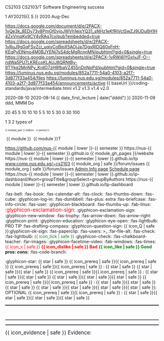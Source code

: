 <!-- ===========================  primary module configuration ============================================= -->

<span id="module">CS2103</span>
<span id="module_pair">CS2103/T</span>
<span id="module_name">Software Engineering</span>
<span id="module_color">success</span>

<span id="S">1</span>
<span id="semester">AY2021S{{ S }}</span>
<span id="period">2020 Aug-Dec</span>

<span id="instructors_page">https://docs.google.com/document/d/e/2PACX-1vQe3k_8EDv73v8PmGf0vjoJWVh1eixYQ31_sNHz1eKfRjVciSwZJ9UDu6H1H4ZxVmqKy9CY4vRAq7cv/pub?embedded=true</span>
<span id="team_IDs_page">https://docs.google.com/spreadsheets/d/e/2PACX-1vRuJ9gGqFSvZci_uqivCoBipX5AOjJa7DgxRIDQ60xFnH-KEqPyEINmo4M0BJYENj7sS4dcMgRcnnMN/pubhtml?gid=0&single=true</span>
<span id="pr_review_mapping">https://docs.google.com/spreadsheets/d/e/2PACX-1vRWi6lYGxlvJF-O--ndWa5PU7LKREcoKLAUJ8QRNtBy-9TYkg2MnNPy_KrdO7zH9fbaVZ455nDnNpPd/pubhtml?gid=0&single=true</span>
<span id="files_link">https://luminus.nus.edu.sg/modules/852a7711-54a0-4103-a2f7-3d877f33a454/files</span>
<span id="announcements_link">https://luminus.nus.edu.sg/modules/852a7711-54a0-4103-a2f7-3d877f33a454/announcements/active</span>
<span id="java_coding_standard">{{ baseUrl }}/coding-standards/java/intermediate.html</span>
<span id="first_version">v1.2</span>
<span id="penultimate_version">v1.3</span>
<span id="final_version">v1.4</span>
<span id="future_version">v2.0</span>

<variable name="date_semester_start">2020-08-10</variable>
<variable name="date_first_lecture">2020-08-14</variable>
<variable name="day_lecture">{{ date_first_lecture | date("dddd") }}</variable>
<variable name="date_final_submission">2020-11-09</variable>
<variable name="format_normal">ddd, MMM Do</variable>

<variable name="marks_ip">20</variable>
<variable name="marks_tp">45</variable>
<variable name="marks_tp_design">5</variable>
<variable name="marks_tp_documentation">10</variable>
<variable name="marks_tp_implementation">10</variable>
<variable name="marks_tp_pm">10</variable>
<variable name="marks_tp_pm_individual">5</variable>
<variable name="marks_tp_pm_team">5</variable>
<variable name="marks_tp_qa">10</variable>
<variable name="marks_participation">5</variable>
<variable name="marks_exam">30</variable>
<variable name="marks_exam_essay">0</variable>
<variable name="marks_exam_mcq">30</variable>
<variable name="mcq_count">100</variable>

<variable name="ug_pages_per_person">1</variable>
<variable name="dg_pages_per_person">3</variable>
<variable name="uml_diagrams_per_person">2 types of</variable>


<!-- ===========================  secondary module configuration =========================================== -->

<span id="edition_badge"><small><small><small><span class='badge badge-pill badge-{{ module_color }}'>{{ module_pair }} edition - {{ period }}</span></small></small></small></span>

<span name="M"><span class="badge badge-info">&nbsp;{{ module }}&nbsp;</span></span>
<span name="MT"><span class="badge badge-warning">{{ module }}T</span></span>

<span id="module_org">https://github.com/nus-{{ module | lower }}-{{ semester }}</span>
<span id="module_gh_pages">https://nus-{{ module | lower }}-{{ semester }}.github.io</span>
<span id="module_website">{{ module_gh_pages }}/website</span>
<span id="ab3_website">https://nus-{{ module | lower }}-{{ semester | lower }}.github.io/tp</span>
<span id="participation_marks_page">www.comp.nus.edu.sg/~cs2103</span>
<span id="bugs_link">{{ module_org | safe }}/forum/issues</span>
<span id="forum_link">{{ module_org | safe }}/forum/issues</span>
<span id="admin_link"><md>[Admin Info page]({{baseUrl}}/admin/index.html)</md></span>
<span id="schedule_link"><md>[Schedule page]({{baseUrl}}/schedule/index.html)</md></span>
<span id="ip_dashboard">https://nus-{{ module | lower }}-{{ semester | lower }}.github.io/ip-dashboard/#sort=groupTitle&groupSelect=groupByAuthors</span>
<span id="tp_dashboard">https://nus-{{ module | lower }}-{{ semester | lower }}.github.io/tp-dashboard</span>

<!-- ===========================  icons ================================================= -->

<span id="icon_announcement"><md>:fas-bell:</md></span>
<span id="icon_book"><md>:fas-book:</md></span>
<span id="icon_calendar"><md>:fas-calendar-alt:</md></span>
<span id="icon_deadline"><md>:fas-clock:</md></span>
<span id="icon_dislike"><md>:fas-thumbs-down:</md></span>
<span id="icon_example"><md>:fas-cube:</md></span>
<span id="icon_embedding"><md>:glyphicon-log-in:</md></span>
<span id="icon_exercise"><md>:fas-dumbbell:</md></span>
<span id="icon_extra"><span class='badge badge-pill badge-secondary'><md>:fas-plus: extra</md></span></span>
<span id="icon_evidence"><md>:fas-briefcase:</md></span>
<span id="icon_info"><md>:fas-info-circle:</md></span>
<span id="icon_individual"><md>:fas-user:</md></span>
<span id="icon_lecture"><md>:glyphicon-blackboard:</md></span>
<span id="icon_like"><md>:fas-thumbs-up:</md></span>
<span id="icon_linux"><md>:fab-linux:</md></span>
<span id="icon_important_big_red"><font color="red"><big>:glyphicon-exclamation-sign:</big></font></span>
<span id="icon_important"><md>:glyphicon-exclamation-sign:</md></span>
<span id="icon_new_window"><md>:glyphicon-new-window:</md></span>
<span id="icon_outcome"><md>:fas-trophy:</md></span>
<span id="icon_output"><md>:fas-arrow-down:</md></span>
<span id="icon_output_right"><md>:fas-arrow-right:</md></span>
<span id="icon_print"><md>:glyphicon-print:</md></span>
<span id="icon_prereq"><md>:glyphicon-education:</md></span>
<span id="icon_preview"><md>:glyphicon-eye-open:</md></span>
<span id="icon_pro_tip"><span class="badge badge-pill badge-warning">:fas-lightbulb: PRO TIP</span></span>
<span id="icon_project"><md>:fas-drafting-compass:</md></span>
<span id="icon_Q"><md>:glyphicon-question-sign:</md></span>
<span id="icon_Q_A">{{ icon_Q | safe }}:glyphicon-ok-sign:</span>
<span id="icon_resource"><md>:fas-paperclip:</md></span>
<span id="icon_team"><md>:fas-users:</md></span>
<span id="icon_terminal"><smal><span class="badge badge-secondary">&gt;_</span></smal></span>
<span id="icon_text"><md>:far-file-alt:</md></span>
<span id="icon_tick"><md>:fas-check:</md></span>
<span id="icon_tip"><span class="badge badge-pill badge-warning">:fas-lightbulb:</span></span>
<span id="icon_tick_green"><span style="color:green">{{ icon_tick | safe }}</span></span>
<span id="icon_todo"><md>:glyphicon-check:</md></span>
<span id="icon_tutorial"><md>:fas-chalkboard-teacher:</md></span>
<span id="icon_slides"><md>:far-images:</md></span>
<span id="icon_video"><md>:glyphicon-facetime-video:</md></span>
<span id="icon_windows"><md>:fab-windows:</md></span>
<span id="icon_x"><md>:fas-times:</md></span>
<span id="icon_x_red"><span style="color:red">{{ icon_x | safe }}</span></span>
<span id="bad"><font color="red"><md>**{{ icon_dislike | safe }} Bad**</md></font></span>
<span id="good"><font color="green"><md>**{{ icon_like | safe }} Good**</md></font></span>
<variable name="pros"><span class="text-success">**pros:**</span></variable>
<variable name="cons"><span class="text-danger">**cons:**</span></variable>
<span id="icon_repo"><md>:fas-code-branch:</md></span>

<span id="s"><md>:glyphicon-star:</md></span>
<span id="star"><span class='glyphicon glyphicon-star' aria-hidden='true'></span></span>
<span id="one_star"><span class='badge badge-pill badge-light text-danger'>{{ star | safe }} </span></span>
<span id="prereq_no_stars"><span class='badge badge-pill badge-secondary'>{{ icon_prereq | safe }}{{ icon_prereq | safe }}</span></span>
<span id="prereq_one_star"><span class='badge badge-pill badge-secondary'>{{ icon_prereq | safe }}{{ icon_prereq | safe }} : {{ star | safe }} </span></span>
<span id="two_stars"><span class='badge badge-pill badge-light text-warning'>{{ star | safe }}{{ star | safe }} </span></span>
<span id="prereq_two_stars"><span class='badge badge-pill badge-secondary'>{{ icon_prereq | safe }}{{ icon_prereq | safe }} : {{ star | safe }}{{ star | safe }} </span></span>
<span id="three_stars"><span class='badge badge-pill badge-light text-primary'>{{ star | safe }}{{ star | safe }}{{ star | safe }} </span></span>
<span id="prereq_three_stars"><span class='badge badge-pill badge-secondary'>{{ icon_prereq | safe }}{{ icon_prereq | safe }} : {{ star | safe }}{{ star | safe }}{{ star | safe }} </span></span>
<span id="four_stars"><span class='badge badge-pill badge-success'>{{ star | safe }}{{ star | safe }}{{ star | safe }}{{ star | safe }}: OPTIONAL</span></span>
<span id="prereq_four_stars"><span class='badge badge-pill badge-secondary'>{{ icon_prereq | safe }}{{ icon_prereq | safe }} : {{ star | safe }}{{ star | safe }}{{ star | safe }}{{ star | safe }} </span></span>
<span id="hr_double"><hr style="border-top: 3px double #c5c5c5;"></span>

<!-- ===========================  misc aliases =========================================== -->

<span id="pagebreak"><p style="page-break-after: always;">&nbsp;</p></span>
<span id="dashed_line"><hr style="border-top: dashed 1px; border-color:grey" /></span>
<span id="dotted_line"><hr style="border-width: 1px; border-color: #f3ccff; border-style: dotted"></span>
<span id="evidence"><big>{{ icon_evidence | safe }} Evidence:</big></span>
